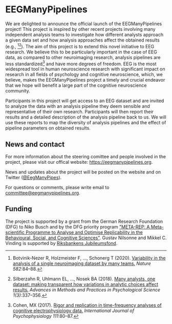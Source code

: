 # EEGManyPipelines 
We are delighted to announce the official launch of the EEGManyPipelines project!
This project is inspired by other recent projects involving many independent analysis teams to investigate how different analysts approach a given data set and how analysis approaches affect the obtained results (e.g., [^1][^2]).
The aim of this project is to extend this novel initiative to EEG research. We believe this to be particularly important in the case of EEG data, as compared to other neuroimaging research, analysis pipelines are less standardized[^3] and have more degrees of freedom.
EEG is the most widespread tool in human neuroscience research with significant impact on research in all fields of psychology and cognitive neuroscience, which, we believe, makes the EEGManyPipelines project a timely and crucial endeavor that we hope will benefit a large part of the cognitive neuroscience community.

Participants in this project will get access to an EEG dataset and are invited to analyze the data with an analysis pipeline they deem sensible and representative of their own research.
Participants will then report their results and a detailed description of the analysis pipeline back to us. We will use these reports to map the diversity of analysis pipelines and the effect of pipeline parameters on obtained results.

## News and contact

For more information about the steering comittee and people involved in the project, please visit our offical website: https://eegmanypipelines.org. 

News and updates about the project will be posted on the website and on Twitter ([@EegManyPipes](https://twitter.com/EegManyPipes)).

For questions or comments, please write email to committee@eegmanypipelines.org.

## Funding
The project is supported by a grant from the German Research Foundation (DFG) to Niko Busch and by the DFG priority program ["META-REP: A Meta-scientific Programme to Analyse and Optimise Replicability in the Behavioural, Social, and Cognitive Sciences"](https://www.psy.lmu.de/soz/meta-rep/index.html). Gustav Nilsonne and Mikkel C. Vinding is supported by [Riksbankens Jubileumsfond](https://www.rj.se/en/grants/2021/eegmanypipelines---effekter-av-analytisk-variabilitet-pa-resultat-i-eeg-forskning/).


[^1]: Botvinik-Nezer R, Holzmeister F, ..., Schonerg T (2020). [Variability in the analysis of a single neuroimaging dataset by many teams.](https://www.nature.com/articles/s41586-020-2314-9) *Nature 582*:84–88.
[^2]: Silberzahn R, Uhlmann EL, ..., Nosek BA (2018). [Many analysts, one dataset: making transparent how variations in analytic choices affect results.](https://journals.sagepub.com/doi/10.1177/2515245917747646) *Advances in Methods and Practices in Psychological Science 1(3)*:337–356.
[^3]: Cohen, MX (2017). [Rigor and replication in time-frequency analyses of cognitive electrophysiology data.](https://www.sciencedirect.com/science/article/abs/pii/S0167876016300095) *International Journal of Psychophysiology 111*:80–87.
